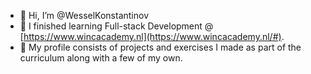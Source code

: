 - 👋 Hi, I’m @WesselKonstantinov
- 💪 I finished learning Full-stack Development @ [https://www.wincacademy.nl](https://www.wincacademy.nl/#). 
- 👀 My profile consists of projects and exercises I made as part of the curriculum along with a few of my own.

<!---
WesselKonstantinov/WesselKonstantinov is a ✨ special ✨ repository because its `README.md` (this file) appears on your GitHub profile.
You can click the Preview link to take a look at your changes.
--->
